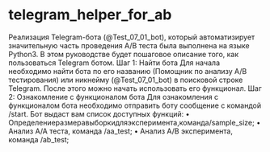 # telegram_helper_for_ab


Реализация Telegram-бота (@Test_07_01_bot), который автоматизирует значительную часть проведения A/B теста была выполнена на языке Python3. В этом руководстве будет пошаговое описание того, как пользоваться Telegram ботом.
Шаг 1: Найти бота
Для начала необходимо найти бота по его названию (Помощник по анализу A/B тестирования) или никнейму (@Test_07_01_bot) в поисковой строке Telegram. После этого можно начать использовать его функционал.
Шаг 2: Ознакомление с функционалом бота
Для ознакомления с функционалом бота необходимо отправить боту сообщение с командой /start. Бот выдаст вам список доступных функций:
• Определениеразмеравыборкидляэксперимента,команда/sample_size; 
• Анализ A/A теста, команда /aa_test;
• Анализ A/B эксперимента, команда /ab_test;
